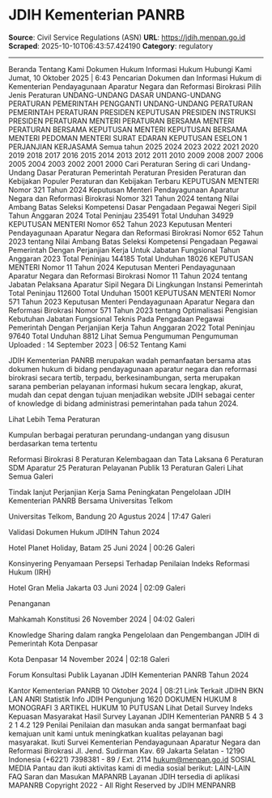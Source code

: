 # JDIH Kementerian PANRB

**Source**: Civil Service Regulations (ASN)
**URL**: https://jdih.menpan.go.id
**Scraped**: 2025-10-10T06:43:57.424190
**Category**: regulatory

---

Beranda
Tentang Kami
Dokumen Hukum
Informasi Hukum
Hubungi Kami
Jumat, 10 Oktober 2025 | 6:43
Pencarian Dokumen dan Informasi Hukum di Kementerian
Pendayagunaan Aparatur Negara dan Reformasi Birokrasi
Pilih Jenis Peraturan
UNDANG-UNDANG DASAR
UNDANG-UNDANG
PERATURAN PEMERINTAH PENGGANTI UNDANG-UNDANG
PERATURAN PEMERINTAH
PERATURAN PRESIDEN
KEPUTUSAN PRESIDEN
INSTRUKSI PRESIDEN
PERATURAN MENTERI
PERATURAN BERSAMA MENTERI
PERATURAN BERSAMA
KEPUTUSAN MENTERI
KEPUTUSAN BERSAMA MENTERI
PEDOMAN MENTERI
SURAT EDARAN
KEPUTUSAN ESELON 1
PERJANJIAN KERJASAMA
Semua tahun
2025
2024
2023
2022
2021
2020
2019
2018
2017
2016
2015
2014
2013
2012
2011
2010
2009
2008
2007
2006
2005
2004
2003
2002
2001
2000
Cari Peraturan
Sering di cari
Undang-Undang Dasar
Peraturan Pemerintah
Peraturan Presiden
Peraturan dan Kebijakan Populer
Peraturan dan Kebijakan Terbaru
KEPUTUSAN MENTERI Nomor 321 Tahun 2024
Keputusan Menteri Pendayagunaan Aparatur Negara dan Reformasi Birokrasi Nomor 321 Tahun 2024 tentang Nilai Ambang Batas Seleksi Kompetensi Dasar Pengadaan Pegawai Negeri Sipil Tahun Anggaran 2024
Total Peninjau 235491
Total Unduhan 34929
KEPUTUSAN MENTERI Nomor 652 Tahun 2023
Keputusan Menteri Pendayagunaan Aparatur Negara dan Reformasi Birokrasi Nomor 652 Tahun 2023 tentang Nilai Ambang Batas Seleksi Kompetensi Pengadaan Pegawai Pemerintah Dengan Perjanjian Kerja Untuk Jabatan Fungsional Tahun Anggaran 2023
Total Peninjau 144185
Total Unduhan 18026
KEPUTUSAN MENTERI Nomor 11 Tahun 2024
Keputusan Menteri Pendayagunaan Aparatur Negara dan Reformasi Birokrasi Nomor 11 Tahun 2024 tentang Jabatan Pelaksana Aparatur Sipil Negara Di Lingkungan Instansi Pemerintah
Total Peninjau 112600
Total Unduhan 15001
KEPUTUSAN MENTERI Nomor 571 Tahun 2023
Keputusan Menteri Pendayagunaan Aparatur Negara dan Reformasi Birokrasi Nomor 571 Tahun 2023 tentang Optimalisasi Pengisian Kebutuhan Jabatan Fungsional Teknis Pada Pengadaan Pegawai Pemerintah Dengan Perjanjian Kerja Tahun Anggaran 2O22
Total Peninjau 97640
Total Unduhan 8812
Lihat Semua
Pengumuman
Pengumuman
Uploaded : 14 September 2023 | 06:52
Tentang Kami

JDIH Kementerian PANRB merupakan wadah pemanfaatan bersama atas dokumen hukum di bidang pendayagunaan aparatur negara dan reformasi birokrasi secara tertib, terpadu, berkesinambungan, serta merupakan sarana pemberian pelayanan informasi hukum secara lengkap, akurat, mudah dan cepat dengan tujuan menjadikan website JDIH sebagai center of knowledge di bidang administrasi pemerintahan pada tahun 2024.

Lihat Lebih
Tema
Peraturan

Kumpulan berbagai peraturan perundang-undangan yang disusun berdasarkan tema tertentu

Reformasi Birokrasi
8 Peraturan
Kelembagaan dan Tata Laksana
6 Peraturan
SDM Aparatur
25 Peraturan
Pelayanan Publik
13 Peraturan
Galeri
Lihat Semua
Galeri

Tindak lanjut Perjanjian Kerja Sama Peningkatan Pengelolaan JDIH Kementerian PANRB Bersama Universitas Telkom

Universitas Telkom, Bandung
20 Agustus 2024 | 17:47
Galeri

Validasi Dokumen Hukum JDIHN Tahun 2024

Hotel Planet Holiday, Batam
25 Juni 2024 | 00:26
Galeri

Konsinyering Penyamaan Persepsi Terhadap Penilaian Indeks Reformasi Hukum (IRH)

Hotel Gran Melia Jakarta
03 Juni 2024 | 02:09
Galeri

Penanganan

Mahkamah Konstitusi
26 November 2024 | 04:02
Galeri

Knowledge Sharing dalam rangka Pengelolaan dan Pengembangan JDIH di Pemerintah Kota Denpasar

Kota Denpasar
14 November 2024 | 02:18
Galeri

Forum Konsultasi Publik Layanan JDIH Kementerian PANRB Tahun 2024

Kantor Kementerian PANRB
10 Oktober 2024 | 08:21
Link Terkait
JDIHN
BKN
LAN
ANRI
Statistik
Info JDIH
Pengunjung
1620
DOKUMEN HUKUM
8
MONOGRAFI
3
ARTIKEL HUKUM
10
PUTUSAN
Lihat Detail
Survey Indeks Kepuasan Masyarakat
Hasil Survey Layanan
JDIH Kementerian PANRB
5
4
3
2
1
4.2
129 Penilai
Penilaian dan masukan anda sangat bermanfaat bagi kemajuan unit kami untuk meningkatkan kualitas pelayanan bagi masyarakat.
Ikuti Survei
Kementerian Pendayagunaan Aparatur Negara dan Reformasi Birokrasi
Jl. Jend. Sudirman Kav. 69 Jakarta Selatan - 12190 Indonesia
(+6221) 7398381 - 89 / Ext. 2114
hukum@menpan.go.id
SOSIAL MEDIA
Pantau dan ikuti aktivitas kami di media sosial berikut:
LAIN-LAIN
FAQ
Saran dan Masukan
MAPANRB
Layanan JDIH tersedia di aplikasi MAPANRB
Copyright
2022 - All Right Reserved by
JDIH MENPANRB
